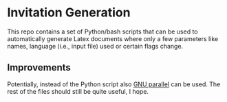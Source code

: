 # Invitation Generation 

This repo contains a set of Python/bash scripts that can be used to automatically generate Latex documents where only a few parameters like names, language (i.e., input file) used or certain flags change.  





## Improvements

Potentially, instead of the Python script also [GNU parallel](www.gnu.org/software/parallel/man.html) can be used. The rest of the files should still be quite useful, I hope. 

